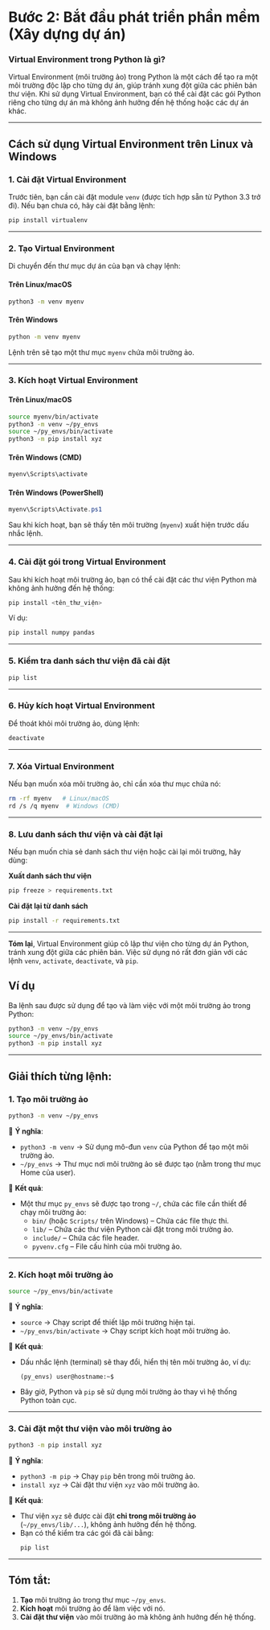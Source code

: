 # Bước 2: Bắt đầu phát triển phần mềm (Xây dựng dự án)

### Virtual Environment trong Python là gì?
Virtual Environment (môi trường ảo) trong Python là một cách để tạo ra một môi trường độc lập cho từng dự án, giúp tránh xung đột giữa các phiên bản thư viện. Khi sử dụng Virtual Environment, bạn có thể cài đặt các gói Python riêng cho từng dự án mà không ảnh hưởng đến hệ thống hoặc các dự án khác.

---

## Cách sử dụng Virtual Environment trên **Linux** và **Windows**

### 1. Cài đặt Virtual Environment
Trước tiên, bạn cần cài đặt module `venv` (được tích hợp sẵn từ Python 3.3 trở đi). Nếu bạn chưa có, hãy cài đặt bằng lệnh:

```sh
pip install virtualenv
```

---

### 2. Tạo Virtual Environment
Di chuyển đến thư mục dự án của bạn và chạy lệnh:

#### Trên **Linux/macOS**
```sh
python3 -m venv myenv
```

#### Trên **Windows**
```sh
python -m venv myenv
```
Lệnh trên sẽ tạo một thư mục `myenv` chứa môi trường ảo.

---

### 3. Kích hoạt Virtual Environment

#### Trên **Linux/macOS**
```sh
source myenv/bin/activate
python3 -m venv ~/py_envs
source ~/py_envs/bin/activate
python3 -m pip install xyz
```

#### Trên **Windows** (CMD)
```cmd
myenv\Scripts\activate
```

#### Trên **Windows** (PowerShell)
```powershell
myenv\Scripts\Activate.ps1
```

Sau khi kích hoạt, bạn sẽ thấy tên môi trường (`myenv`) xuất hiện trước dấu nhắc lệnh.

---

### 4. Cài đặt gói trong Virtual Environment
Sau khi kích hoạt môi trường ảo, bạn có thể cài đặt các thư viện Python mà không ảnh hưởng đến hệ thống:

```sh
pip install <tên_thư_viện>
```

Ví dụ:
```sh
pip install numpy pandas
```

---

### 5. Kiểm tra danh sách thư viện đã cài đặt
```sh
pip list
```

---

### 6. Hủy kích hoạt Virtual Environment
Để thoát khỏi môi trường ảo, dùng lệnh:
```sh
deactivate
```

---

### 7. Xóa Virtual Environment
Nếu bạn muốn xóa môi trường ảo, chỉ cần xóa thư mục chứa nó:
```sh
rm -rf myenv   # Linux/macOS
rd /s /q myenv  # Windows (CMD)
```

---

### 8. Lưu danh sách thư viện và cài đặt lại
Nếu bạn muốn chia sẻ danh sách thư viện hoặc cài lại môi trường, hãy dùng:

**Xuất danh sách thư viện**
```sh
pip freeze > requirements.txt
```

**Cài đặt lại từ danh sách**
```sh
pip install -r requirements.txt
```

---

**Tóm lại**, Virtual Environment giúp cô lập thư viện cho từng dự án Python, tránh xung đột giữa các phiên bản. Việc sử dụng nó rất đơn giản với các lệnh `venv`, `activate`, `deactivate`, và `pip`.


## Ví dụ

Ba lệnh sau được sử dụng để tạo và làm việc với một môi trường ảo trong Python:  

```sh
python3 -m venv ~/py_envs
source ~/py_envs/bin/activate
python3 -m pip install xyz
```

---

## **Giải thích từng lệnh**:

### **1. Tạo môi trường ảo**
```sh
python3 -m venv ~/py_envs
```
🔹 **Ý nghĩa**:
- `python3 -m venv` → Sử dụng mô-đun `venv` của Python để tạo một môi trường ảo.
- `~/py_envs` → Thư mục nơi môi trường ảo sẽ được tạo (nằm trong thư mục Home của user).  

📌 **Kết quả**:  
- Một thư mục `py_envs` sẽ được tạo trong `~/`, chứa các file cần thiết để chạy môi trường ảo:
  - `bin/` (hoặc `Scripts/` trên Windows) – Chứa các file thực thi.
  - `lib/` – Chứa các thư viện Python cài đặt trong môi trường ảo.
  - `include/` – Chứa các file header.
  - `pyvenv.cfg` – File cấu hình của môi trường ảo.

---

### **2. Kích hoạt môi trường ảo**
```sh
source ~/py_envs/bin/activate
```
🔹 **Ý nghĩa**:
- `source` → Chạy script để thiết lập môi trường hiện tại.
- `~/py_envs/bin/activate` → Chạy script kích hoạt môi trường ảo.  

📌 **Kết quả**:
- Dấu nhắc lệnh (terminal) sẽ thay đổi, hiển thị tên môi trường ảo, ví dụ:
  ```
  (py_envs) user@hostname:~$
  ```
- Bây giờ, Python và `pip` sẽ sử dụng môi trường ảo thay vì hệ thống Python toàn cục.

---

### **3. Cài đặt một thư viện vào môi trường ảo**
```sh
python3 -m pip install xyz
```
🔹 **Ý nghĩa**:
- `python3 -m pip` → Chạy `pip` bên trong môi trường ảo.
- `install xyz` → Cài đặt thư viện `xyz` vào môi trường ảo.  

📌 **Kết quả**:
- Thư viện `xyz` sẽ được cài đặt **chỉ trong môi trường ảo** (`~/py_envs/lib/...`), không ảnh hưởng đến hệ thống.  
- Bạn có thể kiểm tra các gói đã cài bằng:
  ```sh
  pip list
  ```

---

## **Tóm tắt**:
1. **Tạo** môi trường ảo trong thư mục `~/py_envs`.
2. **Kích hoạt** môi trường ảo để làm việc với nó.
3. **Cài đặt thư viện** vào môi trường ảo mà không ảnh hưởng đến hệ thống.  
